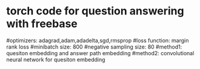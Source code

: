 # torch code for question answering with freebase
#optimizers:
adagrad,adam,adadelta,sgd,rmsprop
#loss function:
margin rank loss
#minibatch size:
800
#negative sampling size:
80
#method1:
quesiton embedding and answer path embedding
#method2:
convolutional neural network for quesiton embedding
